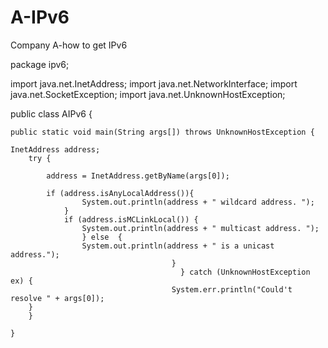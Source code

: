 # A-IPv6
Company A-how to get IPv6


package ipv6;

import java.net.InetAddress;
import java.net.NetworkInterface;
import java.net.SocketException;
import java.net.UnknownHostException;

public class AIPv6 {

	public static void main(String args[]) throws UnknownHostException {
	
	InetAddress address;
        try {

		    address = InetAddress.getByName(args[0]);
		    
		    if (address.isAnyLocalAddress()){
					System.out.println(address + " wildcard address. ");
				}
				if (address.isMCLinkLocal()) {
					System.out.println(address + " multicast address. ");
					} else  {
					System.out.println(address + " is a unicast address.");
                                        }
                                          } catch (UnknownHostException ex) {
                                        System.err.println("Could't resolve " + args[0]);
        }
	    }
	    
	}
